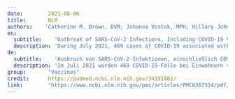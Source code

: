 ```yaml
---
date:        2021-08-06
title:       NLM
authors:    'Catherine M. Brown, DVM; Johanna Vostok, MPH; Hillary Johnson, MHS; Meagan Burns, MPH; Radhika Gharpure, DVM; Samira Sami, DrPH; Rebecca T. Sabo, MPH; Noemi Hall, PhD; Anne Foreman, PhD; Petra L. Schubert, MPH; Glen R. Gallagher PhD; Timelia Fink; Lawrence C. Madoff, MD; Stacey B. Gabriel, PhD; Bronwyn MacInnis, PhD; Daniel J. Park, PhD; Katherine J. Siddle, PhD; Vaira Harik, MS; Deirdre Arvidson, MSN; Taylor Brock-Fisher, MSc5; Molly Dunn, DVM5; Amanda Kearns5; A. Scott Laney, PhD'
en:
  subtitle:    'Outbreak of SARS-CoV-2 Infections, Including COVID-19 Vaccine Breakthrough Infections, Associated with Large Public Gatherings - Barnstable County, Massachusetts, July 2021 '
  description: 'During July 2021, 469 cases of COVID-19 associated with multiple summer events and large public gatherings in a town in Barnstable County, Massachusetts, were identified among Massachusetts residents; vaccination coverage among eligible Massachusetts residents was 69%. Approximately three quarters (346; 74%) of cases occurred in fully vaccinated persons (those who had completed a 2-dose course of mRNA vaccine [Pfizer-BioNTech or Moderna] or had received a single dose of Janssen [Johnson & Johnson] vaccine ≥14 days before exposure). Genomic sequencing of specimens from 133 patients identified the B.1.617.2 (Delta) variant of SARS-CoV-2, the virus that causes COVID-19, in 119 (89%) and the Delta AY.3 sublineage in one (1%). Overall, 274 (79%) vaccinated patients with breakthrough infection were symptomatic. Among five COVID-19 patients who were hospitalized, four were fully vaccinated; no deaths were reported. Real-time reverse transcription-polymerase chain reaction (RT-PCR) cycle threshold (Ct) values in specimens from 127 vaccinated persons with breakthrough cases were similar to those from 84 persons who were unvaccinated, not fully vaccinated, or whose vaccination status was unknown (median = 22.77 and 21.54, respectively). The Delta variant of SARS-CoV-2 is highly transmissible (1); vaccination is the most important strategy to prevent severe illness and death. On July 27, CDC recommended that all persons, including those who are fully vaccinated, should wear masks in indoor public settings in areas where COVID-19 transmission is high or substantial.* Findings from this investigation suggest that even jurisdictions without substantial or high COVID-19 transmission might consider expanding prevention strategies, including masking in indoor public settings regardless of vaccination status, given the potential risk of infection during attendance at large public gatherings that include travelers from many areas with differing levels of transmission.'
de: 
  subtitle:    'Ausbruch von SARS-CoV-2-Infektionen, einschließlich COVID-19-Impfstoff-Durchbruchsinfektionen, im Zusammenhang mit großen öffentlichen Versammlungen - Barnstable County, Massachusetts, Juli 2021 '
  description: 'Im Juli 2021 wurden 469 COVID-19-Fälle bei Einwohnern von Massachusetts festgestellt, die mit mehreren Sommerveranstaltungen und großen öffentlichen Versammlungen in einer Stadt in Barnstable County, Massachusetts, in Verbindung gebracht wurden; die Durchimpfungsrate unter den in Frage kommenden Einwohnern von Massachusetts betrug 69 %. Etwa drei Viertel (346; 74 %) der Fälle traten bei vollständig geimpften Personen auf (d. h. Personen, die eine 2-Dosis-Kurve des mRNA-Impfstoffs [Pfizer-BioNTech oder Moderna] abgeschlossen oder eine Einzeldosis des Janssen-Impfstoffs [Johnson & Johnson] ≥14 Tage vor der Exposition erhalten hatten). Bei der Genomsequenzierung der Proben von 133 Patienten wurde bei 119 (89 %) die B.1.617.2 (Delta)-Variante von SARS-CoV-2, dem Virus, das COVID-19 verursacht, und bei einem (1 %) die Delta-AY.3-Unterlinie identifiziert. Insgesamt waren 274 (79 %) geimpfte Patienten mit einer Durchbruchsinfektion symptomatisch. Von fünf COVID-19-Patienten, die ins Krankenhaus eingeliefert wurden, waren vier vollständig geimpft; Todesfälle wurden nicht gemeldet. Die Zyklusschwellenwerte der Reverse-Transkriptions-Polymerase-Kettenreaktion (RT-PCR) in Proben von 127 geimpften Personen mit Durchbruchsfällen waren ähnlich wie die von 84 ungeimpften, nicht vollständig geimpften Personen oder Personen, deren Impfstatus unbekannt war (Median = 22,77 bzw. 21,54). Die Delta-Variante von SARS-CoV-2 ist hochgradig übertragbar (1); die Impfung ist die wichtigste Strategie, um schwere Erkrankungen und Todesfälle zu verhindern. Am 27. Juli empfahl die CDC, dass alle Personen, auch diejenigen, die vollständig geimpft sind, in öffentlichen Innenräumen in Gebieten mit hoher oder erheblicher COVID-19-Übertragung Masken tragen sollten.* Die Ergebnisse dieser Untersuchung legen nahe, dass selbst Gerichtsbarkeiten ohne erhebliche oder hohe COVID-19-Übertragung eine Ausweitung der Präventionsstrategien in Betracht ziehen könnten, einschließlich des Tragens von Masken in öffentlichen Innenräumen, unabhängig vom Impfstatus, angesichts des potenziellen Infektionsrisikos bei der Teilnahme an großen öffentlichen Versammlungen, an denen Reisende aus vielen Gebieten mit unterschiedlichem Übertragungsgrad teilnehmen. Übersetzt mit www.DeepL.com/Translator (kostenlose Version)'
group:       "Vaccines"
credit:      https://pubmed.ncbi.nlm.nih.gov/34351882/
link:        "https://www.ncbi.nlm.nih.gov/pmc/articles/PMC8367314/pdf/mm7031e2.pdf"
---
```

<object data="{{ page.link }}" style='height:calc(100vh - 400px); width: 100%' type='application/pdf'></object>
